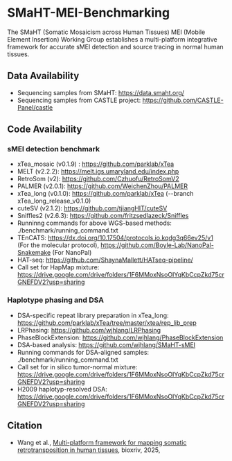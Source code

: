 # SMaHT-MEI-Benchmarking
The SMaHT (Somatic Mosaicism across Human Tissues) MEI (Mobile Element Insertion) Working Group establishes a multi-platform integrative framework for accurate sMEI detection and source tracing in normal human tissues. 

## Data Availability 
* Sequencing samples from SMaHT: https://data.smaht.org/
* Sequencing samples from CASTLE project: https://github.com/CASTLE-Panel/castle

## Code Availability 
### sMEI detection benchmark
* xTea_mosaic (v0.1.9) : https://github.com/parklab/xTea
* MELT (v2.2.2): https://melt.igs.umaryland.edu/index.php
* RetroSom (v2): https://github.com/Czhuofu/RetroSomV2
* PALMER (v2.0.1): https://github.com/WeichenZhou/PALMER
* xTea_long (v0.1.0): https://github.com/parklab/xTea (--branch xTea_long_release_v0.1.0)
* cuteSV (v2.1.2): https://github.com/tjiangHIT/cuteSV
* Sniffles2 (v2.6.3): https://github.com/fritzsedlazeck/Sniffles
* Runninng commands for above WGS-based methods: ./benchmark/running_command.txt
* TEnCATS: https://dx.doi.org/10.17504/protocols.io.kqdg3q66ev25/v1 (For the molecular protocol), https://github.com/Boyle-Lab/NanoPal-Snakemake (For NanoPal)
* HAT-seq: https://github.com/ShaynaMallett/HATseq-pipeline/
* Call set for HapMap mixture: https://drive.google.com/drive/folders/1F6MMoxNsoOIYqKbCcpZkd75crGNEFDV2?usp=sharing



### Haplotype phasing and DSA
* DSA-specific repeat library preparation in xTea_long: https://github.com/parklab/xTea/tree/master/xtea/rep_lib_prep
* LRPhasing: https://github.com/wjhlang/LRPhasing
* PhaseBlockExtension: https://github.com/wjhlang/PhaseBlockExtension 
* DSA-based analysis: https://github.com/wjhlang/SMaHT-sMEI
* Running commands for DSA-aligned samples: ./benchmark/running_command.txt
* Call set for in silico tumor-normal mixture: https://drive.google.com/drive/folders/1F6MMoxNsoOIYqKbCcpZkd75crGNEFDV2?usp=sharing
* H2009 haplotyp-resolved DSA: https://drive.google.com/drive/folders/1F6MMoxNsoOIYqKbCcpZkd75crGNEFDV2?usp=sharing

## Citation 
* Wang et al., [Multi-platform framework for mapping somatic retrotransposition in human tissues](), bioxriv, 2025,
